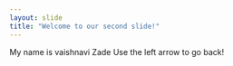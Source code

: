 ```yaml
---
layout: slide
title: "Welcome to our second slide!"
---
```

My name is vaishnavi Zade
Use the left arrow to go back!
